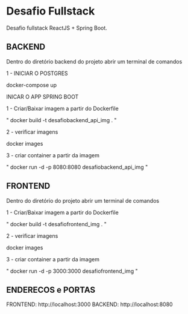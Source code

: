 # Desafio Fullstack

Desafio fullstack ReactJS + Spring Boot.

## BACKEND

Dentro do diretório backend do projeto abrir um terminal de comandos

1 - INICIAR O POSTGRES

  docker-compose up


INICAR O APP SPRING BOOT

1 - Criar/Baixar imagem a partir do Dockerfile


 " docker build -t desafiobackend_api_img  .  "

2 - verificar imagens

 docker images

3 - criar container a partir da imagem

 " docker run -d -p 8080:8080 desafiobackend_api_img "


##  FRONTEND

Dentro do diretório do projeto abrir um terminal de comandos

1 - Criar/Baixar imagem a partir do Dockerfile


 " docker build -t desafiofrontend_img  . "

2 - verificar imagens

 docker images
 

3 - criar container a partir da imagem

 " docker run -d -p 3000:3000  desafiofrontend_img "

 ## ENDERECOS e PORTAS
 FRONTEND: http://localhost:3000
 BACKEND: http://localhost:8080

 

